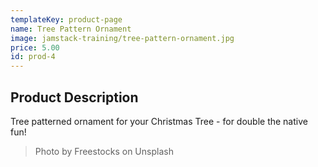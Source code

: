 ```yaml
---
templateKey: product-page
name: Tree Pattern Ornament
image: jamstack-training/tree-pattern-ornament.jpg
price: 5.00
id: prod-4
---
```


## Product Description

Tree patterned ornament for your Christmas Tree - for double the native fun!

> Photo by Freestocks on Unsplash
